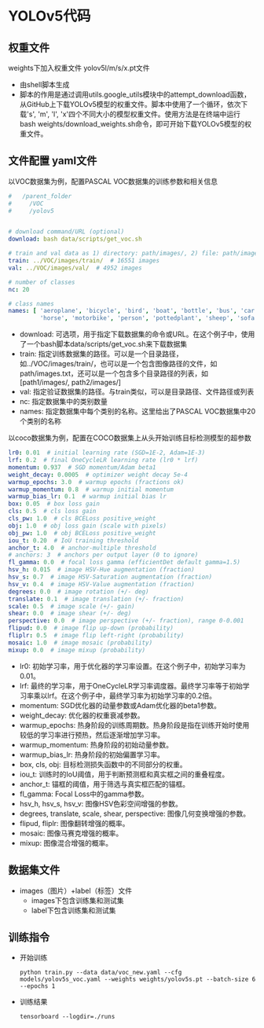 ﻿# YOLOv5代码

## 权重文件
weights下加入权重文件 yolov5l/m/s/x.pt文件
* 由shell脚本生成
* 脚本的作用是通过调用utils.google_utils模块中的attempt_download函数，从GitHub上下载YOLOv5模型的权重文件。脚本中使用了一个循环，依次下载's', 'm', 'l', 'x'四个不同大小的模型权重文件。使用方法是在终端中运行bash weights/download_weights.sh命令，即可开始下载YOLOv5模型的权重文件。

## 文件配置 yaml文件
以VOC数据集为例，配置PASCAL VOC数据集的训练参数和相关信息
```yaml
#   /parent_folder
#     /VOC
#     /yolov5


# download command/URL (optional)
download: bash data/scripts/get_voc.sh

# train and val data as 1) directory: path/images/, 2) file: path/images.txt, or 3) list: [path1/images/, path2/images/]
train: ../VOC/images/train/  # 16551 images
val: ../VOC/images/val/  # 4952 images

# number of classes
nc: 20

# class names
names: [ 'aeroplane', 'bicycle', 'bird', 'boat', 'bottle', 'bus', 'car', 'cat', 'chair', 'cow', 'diningtable', 'dog',
         'horse', 'motorbike', 'person', 'pottedplant', 'sheep', 'sofa', 'train', 'tvmonitor' ]
```
* download: 可选项，用于指定下载数据集的命令或URL。在这个例子中，使用了一个bash脚本data/scripts/get_voc.sh来下载数据集
* train: 指定训练数据集的路径。可以是一个目录路径，如../VOC/images/train/，也可以是一个包含图像路径的文件，如path/images.txt，还可以是一个包含多个目录路径的列表，如[path1/images/, path2/images/]
* val: 指定验证数据集的路径。与train类似，可以是目录路径、文件路径或列表
* nc: 指定数据集中的类别数量
* names: 指定数据集中每个类别的名称。这里给出了PASCAL VOC数据集中20个类别的名称

以coco数据集为例，配置在COCO数据集上从头开始训练目标检测模型的超参数
```yaml
lr0: 0.01  # initial learning rate (SGD=1E-2, Adam=1E-3)
lrf: 0.2  # final OneCycleLR learning rate (lr0 * lrf)
momentum: 0.937  # SGD momentum/Adam beta1
weight_decay: 0.0005  # optimizer weight decay 5e-4
warmup_epochs: 3.0  # warmup epochs (fractions ok)
warmup_momentum: 0.8  # warmup initial momentum
warmup_bias_lr: 0.1  # warmup initial bias lr
box: 0.05  # box loss gain
cls: 0.5  # cls loss gain
cls_pw: 1.0  # cls BCELoss positive_weight
obj: 1.0  # obj loss gain (scale with pixels)
obj_pw: 1.0  # obj BCELoss positive_weight
iou_t: 0.20  # IoU training threshold
anchor_t: 4.0  # anchor-multiple threshold
# anchors: 3  # anchors per output layer (0 to ignore)
fl_gamma: 0.0  # focal loss gamma (efficientDet default gamma=1.5)
hsv_h: 0.015  # image HSV-Hue augmentation (fraction)
hsv_s: 0.7  # image HSV-Saturation augmentation (fraction)
hsv_v: 0.4  # image HSV-Value augmentation (fraction)
degrees: 0.0  # image rotation (+/- deg)
translate: 0.1  # image translation (+/- fraction)
scale: 0.5  # image scale (+/- gain)
shear: 0.0  # image shear (+/- deg)
perspective: 0.0  # image perspective (+/- fraction), range 0-0.001
flipud: 0.0  # image flip up-down (probability)
fliplr: 0.5  # image flip left-right (probability)
mosaic: 1.0  # image mosaic (probability)
mixup: 0.0  # image mixup (probability)
```
* lr0: 初始学习率，用于优化器的学习率设置。在这个例子中，初始学习率为0.01。
* lrf: 最终的学习率，用于OneCycleLR学习率调度器。最终学习率等于初始学习率乘以lrf。在这个例子中，最终学习率为初始学习率的0.2倍。
* momentum: SGD优化器的动量参数或Adam优化器的beta1参数。
* weight_decay: 优化器的权重衰减参数。
* warmup_epochs: 热身阶段的训练周期数。热身阶段是指在训练开始时使用较低的学习率进行预热，然后逐渐增加学习率。
* warmup_momentum: 热身阶段的初始动量参数。
* warmup_bias_lr: 热身阶段的初始偏置学习率。
* box, cls, obj: 目标检测损失函数中的不同部分的权重。
* iou_t: 训练时的IoU阈值，用于判断预测框和真实框之间的重叠程度。
* anchor_t: 锚框的阈值，用于筛选与真实框匹配的锚框。
* fl_gamma: Focal Loss中的gamma参数。
* hsv_h, hsv_s, hsv_v: 图像HSV色彩空间增强的参数。
* degrees, translate, scale, shear, perspective: 图像几何变换增强的参数。
* flipud, fliplr: 图像翻转增强的概率。
* mosaic: 图像马赛克增强的概率。
* mixup: 图像混合增强的概率。
## 数据集文件
* images（图片）+label（标签）文件
    * images下包含训练集和测试集
    * label下包含训练集和测试集
## 训练指令
* 开始训练

    `python train.py --data data/voc_new.yaml --cfg models/yolov5s_voc.yaml --weights weights/yolov5s.pt --batch-size 6 --epochs 1 `
* 训练结果

    `tensorboard --logdir=./runs`